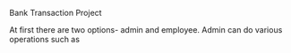 Bank Transaction Project

At first there are two options- admin and employee. Admin can do various operations such as
